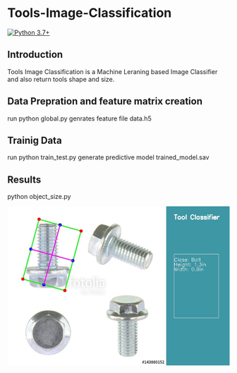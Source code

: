 # Tools-Image-Classification
[![Python 3.7+](https://img.shields.io/badge/python-3.7+-blue.svg)](https://www.python.org/downloads/release/python-370/)

## Introduction
Tools Image Classification is a Machine Leraning based Image Classifier and also return tools shape and size.

## Data Prepration and feature matrix creation
run python global.py
genrates feature file data.h5
## Trainig Data
run python train_test.py
generate predictive model trained_model.sav

## Results
python object_size.py

[![Watch the video](https://github.com/Vprashant/Tools-Image-Classification/blob/master/Img_3.jpg)](https://github.com/Vprashant/Tools-Image-Classification/blob/master/out.mp4)
